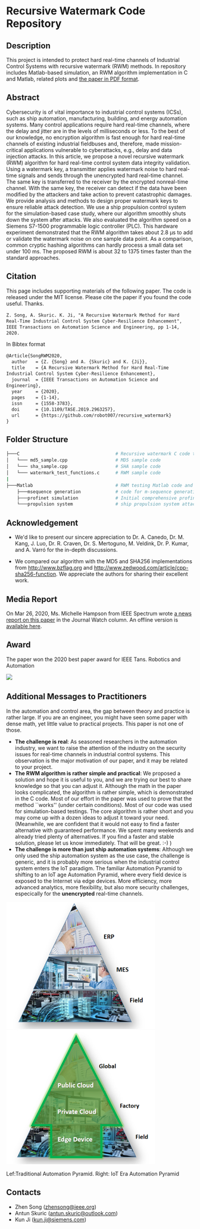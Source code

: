 # Recursive Watermark Code Repository
## Description
This project is intended to protect hard real-time channels of Industrial Control Systems with recursive watermark (RWM) methods. In repository includes Matlab-based simulation, an RWM algorithm implementation in C and Matlab, related plots and [the paper in PDF format](RecursiveWatermarkTASE.pdf).

## Abstract
Cybersecurity is of vital importance to industrial control systems (ICSs), such as ship automation, manufacturing, building, and energy automation systems. Many control applications require hard real-time channels, where the delay and jitter are in the levels of milliseconds or less. To the best of our knowledge, no encryption algorithm is fast enough for hard real-time channels of existing industrial fieldbuses and, therefore, made mission-critical applications vulnerable to cyberattacks, e.g., delay and data injection attacks. In this article, we propose a novel recursive watermark (RWM) algorithm for hard real-time control system data integrity validation. Using a watermark key, a transmitter applies watermark noise to hard real-time signals and sends through the unencrypted hard real-time channel. The same key is transferred to the receiver by the encrypted nonreal-time channel. With the same key, the receiver can detect if the data have been modified by the attackers and take action to prevent catastrophic damages. We provide analysis and methods to design proper watermark keys to ensure reliable attack detection. We use a ship propulsion control system for the simulation-based case study, where our algorithm smoothly shuts down the system after attacks. We also evaluated the algorithm speed on a Siemens S7-1500 programmable logic controller (PLC). This hardware experiment demonstrated that the RWM algorithm takes about 2.8 μs to add or validate the watermark noise on one sample data point. As a comparison, common cryptic hashing algorithms can hardly process a small data set under 100 ms. The proposed RWM is about 32 to 1375 times faster than the standard approaches.

## Citation
This page includes supporting materials of the following paper. The code is released under the MIT license. Please cite the paper if you found the code useful. Thanks.

```
Z. Song, A. Skuric. K. Ji, "A Recursive Watermark Method for Hard Real-Time Industrial Control System Cyber-Resilience Enhancement", IEEE Transactions on Automation Science and Engineering, pp 1-14, 2020.
```

In Bibtex format

```
@Article{SongRWM2020,
  author   = {Z. {Song} and A. {Skuric} and K. {Ji}},
  title    = {A Recursive Watermark Method for Hard Real-Time Industrial Control System Cyber-Resilience Enhancement},
  journal  = {IEEE Transactions on Automation Science and Engineering},
  year     = {2020},
  pages    = {1-14},
  issn     = {1558-3783},
  doi      = {10.1109/TASE.2019.2963257},
  url      = {https://github.com/robot007/recursive_watermark}
}
```

## Folder Structure
```bash
├───C                                    # Recursive watermark C code testing implementaiton
│   └─── md5_sample.cpp                  # MD5 sample code
│   └─── sha_sample.cpp                  # SHA sample code
│   └─── watermark_test_functions.c      # RWM sample code
|
├───Matlab                               # RWM testing Matlab code and simulations
    ├───msequence generation             # code for m-sequence generation and primitive polynomial search
    ├───profinet simulation              # Initial comprehensive profinet simulation - not used in paper
    └───propulsion system                # ship propulsion system attack simulation - Used in paper
```

## Acknowledgement
* We'd like to present our sincere appreciation to Dr. A. Canedo, Dr. M. Kang, J. Luo, Dr. R. Craven, Dr. S. Mertoguno, M. Veldink, Dr. P. Kumar, and A. Varró for the in-depth discussions.

* We compared our algorithm with the MD5 and SHA256 implementations from 
http://www.bzflag.org and http://www.zedwood.com/article/cpp-sha256-function. We appreciate the authors for sharing their excellent work.

## Media Report
On Mar 26, 2020, Ms. Michelle Hampson from IEEE Spectrum wrote [a news report on this paper](https://spectrum.ieee.org/tech-talk/telecom/security/new-approach-protects-power-plants-other-major-control-systems-from-hacking) in the Journal Watch column. An offline version is [available here](SpectrumNewsRWM.pdf). 

## Award
The paper won the 2020 best paper award for IEEE Tans. Robotics and Automation 

<img src="https://github.com/user-attachments/assets/23248bda-e6e5-4891-a5c0-c9ab11c2d067" width="300">


## Additional Messages to Practitioners
In the automation and control area, the gap between theory and practice is rather large. If you are an engineer, you might have seen some paper with dense math, yet little value to practical projects. This paper is not one of those.
* **The challenge is real**: As seasoned researchers in the automation industry, we want to raise the attention of the industry on the security issues for real-time channels in industrial control systems. This observation is the major motivation of our paper, and it may be related to your project. 
* **The RWM algorithm is rather simple and practical**: We proposed a solution and hope it is useful to you, and we are trying our best to share knowledge so that you can adjust it. Although the math in the paper looks complicated, the algorithm is rather simple, which is demonstrated in the C code. Most of our effort in the paper was used to prove that the method ``works'' (under certain conditions). Most of our code was used for simulation-based testings. The core algorithm is rather short and you may come up with a dozen ideas to adjust it toward your need. (Meanwhile, we are confident that it would not easy to find a faster alternative with guaranteed performance. We spent many weekends and already tried plenty of alternatives. If you find a faster and stable solution, please let us know immediately. That will be great. :-) )
* **The challenge is more than just ship automation systems**: Although we only used the ship automation system as the use case, the challenge is generic, and it is probably more serious when the industrial control system enters the IoT paradigm. The familiar Automation Pyramid to shifting to an IoT age Automation Pyramid, where every field device is exposed to the Internet via edge devices. More efficiency, more advanced analytics, more flexibility, but also more security challenges, especically for the **unencrypted** real-time channels.

<p>
    <img src="img/automation.png" width=400px> <img src="img/IoTPyramid.png" width=400px>
    <p>Lef:Traditional Automation Pyramid. Right: IoT Era Automation Pyramid</p>
</p>

## Contacts
* Zhen Song (zhensong@ieee.org)
* Antun Skuric (antun.skuric@outlook.com)
* Kun Ji (kun.ji@siemens.com)
